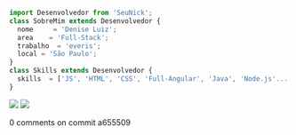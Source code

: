 ```js
import Desenvolvedor from 'SeuNick';
class SobreMim extends Desenvolvedor {
  nome     = 'Denise Luiz';
  area    = 'Full-Stack';
  trabalho  = 'everis';
  local = 'São Paulo';
}
class Skills extends Desenvolvedor {
  skills  = ['JS', 'HTML', 'CSS', 'Full-Angular', 'Java', 'Node.js'... ];
}
```

<p align="left">
  <a href="denisesantos.luiz@gmail.com" alt="Gmail">
  <img src="https://img.shields.io/badge/-Gmail-FF0000?style=flat-square&labelColor=FF0000&logo=gmail&logoColor=white&link=LINK-DO-SEU-EMAIL" /></a>

  <a href="https://www.linkedin.com/in/denisesl/" alt="Linkedin">
  <img src="https://img.shields.io/badge/-Linkedin-0e76a8?style=flat-square&logo=Linkedin&logoColor=white&link=LINK-DO-SEU-LINKEDIN" /></a>
</p>  
0 comments on commit a655509
